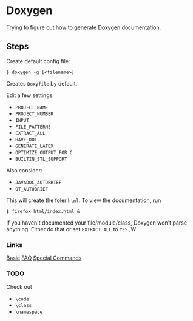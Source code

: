 # Doxygen

Trying to figure out how to generate Doxygen documentation.

## Steps

Create default config file:

```
$ doxygen -g [<filename>]
```
Creates `Doxyfile` by default.

Edit a few settings:

  * `PROJECT_NAME`
  * `PROJECT_NUMBER`
  * `INPUT`
  * `FILE_PATTERNS`
  * `EXTRACT_ALL`
  * `HAVE_DOT`
  * `GENERATE_LATEX`
  * `OPTIMIZE_OUTPUT_FOR_C`
  * `BUILTIN_STL_SUPPORT`

Also consider:

  * `JAVADOC_AUTOBRIEF`
  * `QT_AUTOBRIEF`

This will create the foler `html`.
To view the documentation, run
```
$ firefox html/index.html &
```

If you haven't documented your file/module/class, Doxygen won't parse anything.
Either do that or set `EXTRACT_ALL` to `YES`.,W


### Links

[Basic](http://www.stack.nl/~dimitri/doxygen/manual/docblocks.html)
[FAQ](https://www.stack.nl/~dimitri/doxygen/manual/faq.html)
[Special Commands](https://www.stack.nl/~dimitri/doxygen/manual/commands.html)


### TODO

Check out
  * `\code`
  * `\class`
  * `\namespace`
